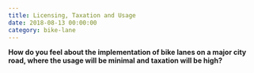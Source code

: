 ```yaml
---
title: Licensing, Taxation and Usage
date: 2018-08-13 00:00:00
category: bike-lane
---
```


**How do you feel about the implementation of bike lanes on a major city road, where the usage will be minimal and taxation will be high?**